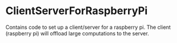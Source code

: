 # ClientServerForRaspberryPi
Contains code to set up a client/server for a raspberry pi. The client (raspberry pi) will offload large computations to the server.
